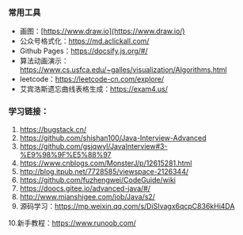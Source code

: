 ### 常用工具

- 画图：[https://www.draw.io](https://www.draw.io/)
- 公众号格式化：https://md.aclickall.com/
- Github Pages：https://docsify.js.org/#/
- 算法动画演示：https://www.cs.usfca.edu/~galles/visualization/Algorithms.html
- leetcode：https://leetcode-cn.com/explore/
- 艾宾浩斯遗忘曲线表格生成：https://exam4.us/

### 学习链接：

1. https://bugstack.cn/
2. https://github.com/shishan100/Java-Interview-Advanced
3. https://github.com/gsjqwyl/JavaInterview#3-%E9%98%9F%E5%88%97
4. https://www.cnblogs.com/MonsterJ/p/12615281.html
5. http://blog.itpub.net/7728585/viewspace-2126344/
6. https://github.com/fuzhengwei/CodeGuide/wiki
7. https://doocs.gitee.io/advanced-java/#/
8. http://www.mianshigee.com/job/Java/s2/
9. 源码学习：https://mp.weixin.qq.com/s/DiSIvagx6qcpC836kHi4DA

10.新手教程：https://www.runoob.com/